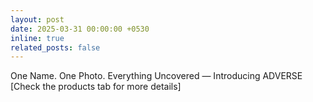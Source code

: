 ```yaml
---
layout: post
date: 2025-03-31 00:00:00 +0530
inline: true
related_posts: false
---
```

One Name. One Photo. Everything Uncovered — Introducing ADVERSE [Check the products tab for more details]
